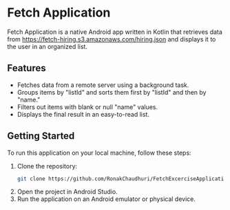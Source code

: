 # Fetch Application

Fetch Application is a native Android app written in Kotlin that retrieves data from https://fetch-hiring.s3.amazonaws.com/hiring.json and displays it to the user in an organized list.

## Features

- Fetches data from a remote server using a background task.
- Groups items by "listId" and sorts them first by "listId" and then by "name."
- Filters out items with blank or null "name" values.
- Displays the final result in an easy-to-read list.

## Getting Started

To run this application on your local machine, follow these steps:

1. Clone the repository:
   ```bash
   git clone https://github.com/RonakChaudhuri/FetchExcerciseApplication.git
2. Open the project in Android Studio.
3. Run the application on an Android emulator or physical device.


